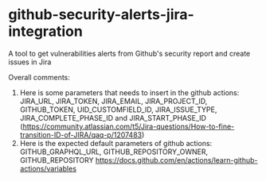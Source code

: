 # github-security-alerts-jira-integration
A tool to get vulnerabilities alerts from Github's security report and create issues in Jira

Overall comments:

1. Here is some parameters that needs to insert in the github actions: JIRA_URL, JIRA_TOKEN, JIRA_EMAIL, JIRA_PROJECT_ID, GITHUB_TOKEN, UID_CUSTOMFIELD_ID, JIRA_ISSUE_TYPE, JIRA_COMPLETE_PHASE_ID and JIRA_START_PHASE_ID (https://community.atlassian.com/t5/Jira-questions/How-to-fine-transition-ID-of-JIRA/qaq-p/1207483)
2. Here is the expected default parameters of github actions: GITHUB_GRAPHQL_URL, GITHUB_REPOSITORY_OWNER, GITHUB_REPOSITORY https://docs.github.com/en/actions/learn-github-actions/variables